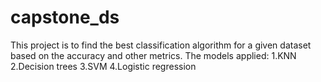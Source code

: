 # capstone_ds
This project is to find the best classification algorithm for a given dataset based on the accuracy and other metrics.
The models applied:
1.KNN
2.Decision trees
3.SVM
4.Logistic regression 
